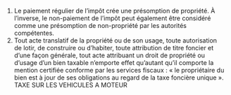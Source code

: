 1) Le paiement régulier de l’impôt crée une présomption de propriété.
À l’inverse, le non-paiement de l’impôt peut également être considéré comme une présomption de non-propriété par les autorités compétentes.
2) Tout acte translatif de la propriété ou de son usage, toute autorisation de lotir, de construire ou d’habiter, toute attribution de titre foncier et d’une façon générale, tout acte attribuant un droit de propriété ou d’usage d’un bien taxable n’emporte effet qu’autant qu’il comporte la mention certifiée conforme par les services fiscaux : « le propriétaire du bien est à jour de ses obligations au regard de la taxe foncière unique ».
TAXE SUR LES VEHICULES A MOTEUR
